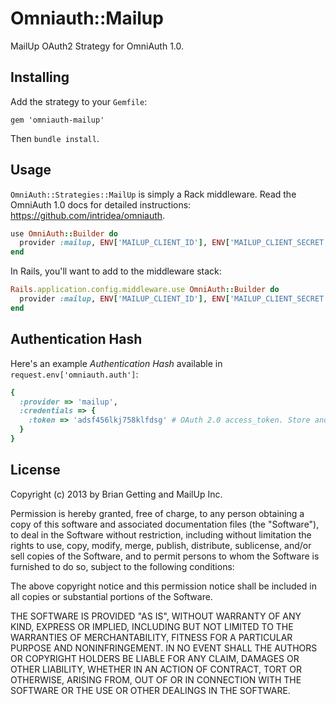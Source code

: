 # Omniauth::Mailup

MailUp OAuth2 Strategy for OmniAuth 1.0.

## Installing

Add the strategy to your `Gemfile`:

    gem 'omniauth-mailup'

Then `bundle install`.

## Usage

`OmniAuth::Strategies::MailUp` is simply a Rack middleware. Read the OmniAuth 1.0 docs for detailed instructions: https://github.com/intridea/omniauth.

```ruby
use OmniAuth::Builder do
  provider :mailup, ENV['MAILUP_CLIENT_ID'], ENV['MAILUP_CLIENT_SECRET']
end
```

In Rails, you'll want to add to the middleware stack:

```ruby
Rails.application.config.middleware.use OmniAuth::Builder do
  provider :mailup, ENV['MAILUP_CLIENT_ID'], ENV['MAILUP_CLIENT_SECRET']
end
```

## Authentication Hash

Here's an example _Authentication Hash_ available in `request.env['omniauth.auth']`:

```ruby
{
  :provider => 'mailup',
  :credentials => {
    :token => 'adsf456lkj758klfdsg' # OAuth 2.0 access_token. Store and use to authenticate API requests.
  }
}
```

## License

Copyright (c) 2013 by Brian Getting and MailUp Inc.

Permission is hereby granted, free of charge, to any person obtaining a copy of this software and associated documentation files (the "Software"), to deal in the Software without restriction, including without limitation the rights to use, copy, modify, merge, publish, distribute, sublicense, and/or sell copies of the Software, and to permit persons to whom the Software is furnished to do so, subject to the following conditions:

The above copyright notice and this permission notice shall be included in all copies or substantial portions of the Software.

THE SOFTWARE IS PROVIDED "AS IS", WITHOUT WARRANTY OF ANY KIND, EXPRESS OR IMPLIED, INCLUDING BUT NOT LIMITED TO THE WARRANTIES OF MERCHANTABILITY, FITNESS FOR A PARTICULAR PURPOSE AND NONINFRINGEMENT. IN NO EVENT SHALL THE AUTHORS OR COPYRIGHT HOLDERS BE LIABLE FOR ANY CLAIM, DAMAGES OR OTHER LIABILITY, WHETHER IN AN ACTION OF CONTRACT, TORT OR OTHERWISE, ARISING FROM, OUT OF OR IN CONNECTION WITH THE SOFTWARE OR THE USE OR OTHER DEALINGS IN THE SOFTWARE.
